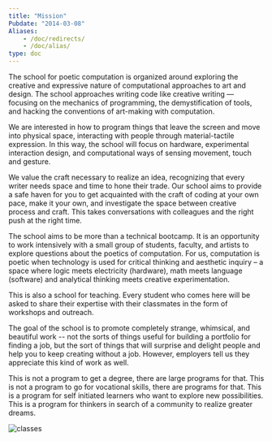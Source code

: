 ```yaml
---
title: "Mission"
Pubdate: "2014-03-08"
Aliases:
    - /doc/redirects/
    - /doc/alias/    
type: doc
---
```


<div class="columnize-me">

<p>
The school for poetic computation is organized around exploring the creative and expressive nature of computational approaches to art and design. The school approaches writing code like creative writing — focusing on the mechanics of programming, the demystification of tools, and hacking the conventions of art-making with computation.
</p>

<p>
We are interested in how to program things that leave the screen and move into physical space, interacting with people through material-tactile expression. In this way, the school will focus on hardware, experimental interaction design, and computational ways of sensing movement, touch and gesture.
</p>

<p>
We value the craft necessary to realize an idea, recognizing that every writer needs space and time to hone their trade. Our school aims to provide a safe haven for you to get acquainted with the craft of coding at your own pace, make it your own, and investigate the space between creative process and craft. This takes conversations with colleagues and the right push at the right time.

</p>

<p>
The school aims to be more than a technical bootcamp. It is an opportunity to work intensively with a small group of students, faculty, and artists to explore questions about the poetics of computation. For us, computation is poetic when technology is used for critical thinking and aesthetic inquiry – a space where logic meets electricity (hardware), math meets language (software) and analytical thinking meets creative experimentation.  
</p>

<p>
This is also a school for teaching. Every student who comes here will be asked to share their expertise with their classmates in the form of workshops and outreach. 
</p>

<p>
The goal of the school is to promote completely strange, whimsical, and beautiful work -- not the sorts of things useful for building a portfolio for finding a job, but the sort of things that will surprise and delight people and help you to keep creating without a job. However, employers tell us they appreciate this kind of work as well.

</p>

<p>
This is not a program to get a degree, there are large programs for that. This is not a program to go for vocational skills, there are programs for that. This is a program for self initiated learners who want to explore new possibilities. This is a program for thinkers in search of a community to realize greater dreams.
</p>

</div>

![classes](/static/media/learning.jpg)